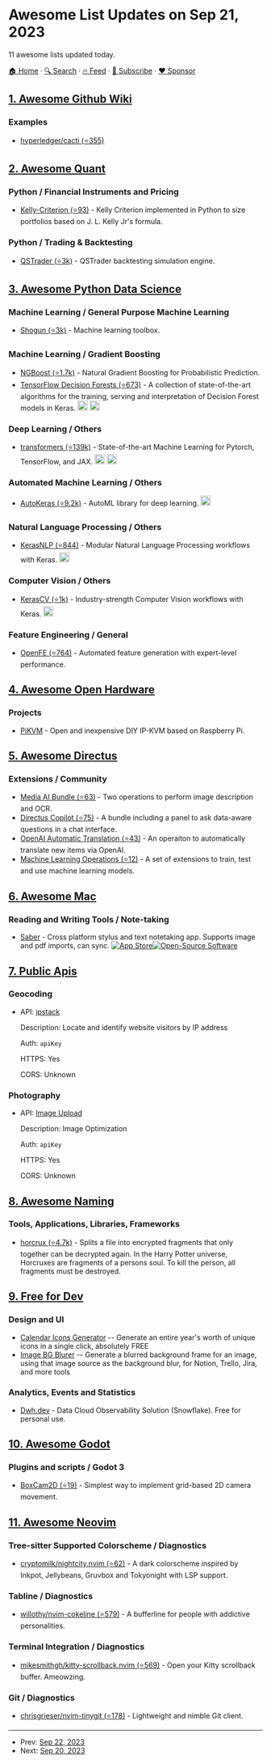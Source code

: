# Awesome List Updates on Sep 21, 2023

11 awesome lists updated today.

[🏠 Home](/README.md) · [🔍 Search](https://www.trackawesomelist.com/search/) · [🔥 Feed](https://www.trackawesomelist.com/rss.xml) · [📮 Subscribe](https://trackawesomelist.us17.list-manage.com/subscribe?u=d2f0117aa829c83a63ec63c2f&id=36a103854c) · [❤️  Sponsor](https://github.com/sponsors/theowenyoung)



## [1. Awesome Github Wiki](/content/MyHoneyBadger/awesome-github-wiki/README.md)

### Examples

*   [hyperledger/cacti (⭐355)](https://github.com/hyperledger/cacti/wiki)

## [2. Awesome Quant](/content/wilsonfreitas/awesome-quant/README.md)

### Python / Financial Instruments and Pricing

*   [Kelly-Criterion (⭐93)](https://github.com/deltaray-io/kelly-criterion) - Kelly Criterion implemented in Python to size portfolios based on J. L. Kelly Jr's formula.

### Python / Trading & Backtesting

*   [QSTrader (⭐3k)](https://github.com/mhallsmoore/qstrader) - QSTrader backtesting simulation engine.

## [3. Awesome Python Data Science](/content/krzjoa/awesome-python-data-science/README.md)

### Machine Learning / General Purpose Machine Learning

*   [Shogun (⭐3k)](https://github.com/shogun-toolbox/shogun) - Machine learning toolbox.

### Machine Learning / Gradient Boosting

*   [NGBoost (⭐1.7k)](https://github.com/stanfordmlgroup/ngboost) - Natural Gradient Boosting for Probabilistic Prediction.
*   [TensorFlow Decision Forests (⭐673)](https://github.com/tensorflow/decision-forests) - A collection of state-of-the-art algorithms for the training, serving and interpretation of Decision Forest models in Keras. <img height="20" src="https://github.com/krzjoa/awesome-python-data-science/raw/master/img/keras_big.png" alt="keras"> <img height="20" src="https://github.com/krzjoa/awesome-python-data-science/raw/master/img/tf_big2.png" alt="TensorFlow">

### Deep Learning / Others

*   [transformers (⭐139k)](https://github.com/huggingface/transformers) - State-of-the-art Machine Learning for Pytorch, TensorFlow, and JAX. <img height="20" src="https://github.com/krzjoa/awesome-python-data-science/raw/master/img/pytorch_big2.png" alt="PyTorch based/compatible"> <img height="20" src="https://github.com/krzjoa/awesome-python-data-science/raw/master/img/tf_big2.png" alt="sklearn">

### Automated Machine Learning / Others

*   [AutoKeras (⭐9.2k)](https://github.com/keras-team/autokeras) - AutoML library for deep learning. <img height="20" src="https://github.com/krzjoa/awesome-python-data-science/raw/master/img/keras_big.png" alt="Keras compatible">

### Natural Language Processing / Others

*   [KerasNLP (⭐844)](https://github.com/keras-team/keras-nlp) - Modular Natural Language Processing workflows with Keras. <img height="20" src="https://github.com/krzjoa/awesome-python-data-science/raw/master/img/keras_big.png" alt="Keras based/compatible">

### Computer Vision / Others

*   [KerasCV (⭐1k)](https://github.com/keras-team/keras-cv) - Industry-strength Computer Vision workflows with Keras. <img height="20" src="https://github.com/krzjoa/awesome-python-data-science/raw/master/img/keras_big.png" alt="MXNet based">

### Feature Engineering / General

*   [OpenFE (⭐764)](https://github.com/IIIS-Li-Group/OpenFE) - Automated feature generation with expert-level performance.

## [4. Awesome Open Hardware](/content/delftopenhardware/awesome-open-hardware/README.md)

### Projects

*   [PiKVM](https://pikvm.org/) - Open and inexpensive DIY IP-KVM based on Raspberry Pi.

## [5. Awesome Directus](/content/directus-community/awesome-directus/README.md)

### Extensions / Community

*   [Media AI Bundle (⭐63)](https://github.com/Arood/directus-extension-media-ai-bundle) - Two operations to perform image description and OCR.
*   [Directus Copilot (⭐75)](https://github.com/programmarchy/directus-extension-copilot/) - A bundle including a panel to ask data-aware questions in a chat interface.
*   [OpenAI Automatic Translation (⭐43)](https://github.com/timio23/directus-operation-auto-translate/) - An operaiton to automatically translate new items via OpenAI.
*   [Machine Learning Operations (⭐12)](https://github.com/karamokoisrael/directus-hackathon-submission/) - A set of extensions to train, test and use machine learning models.

## [6. Awesome Mac](/content/jaywcjlove/awesome-mac/README.md)

### Reading and Writing Tools / Note-taking

*   [Saber](https://saber.adil.hanney.org/) - Cross platform stylus and text notetaking app. Supports image and pdf imports, can sync. [![App Store](https://jaywcjlove.github.io/sb/ico/min-app-store.svg "App Store Software")](https://apps.apple.com/us/app/saber/id1671523739)[![Open-Source Software](https://jaywcjlove.github.io/sb/ico/min-oss.svg "Open Source Software")](https://github.com/adil192/saber)

## [7. Public Apis](/content/public-apis/public-apis/README.md)

### Geocoding

- API: [ipstack](https://ipstack.com/)

  Description: Locate and identify website visitors by IP address

  Auth: `apiKey`

  HTTPS: Yes

  CORS: Unknown



### Photography

- API: [Image Upload](https://apilayer.com/marketplace/image_upload-api)

  Description: Image Optimization

  Auth: `apiKey`

  HTTPS: Yes

  CORS: Unknown



## [8. Awesome Naming](/content/gruhn/awesome-naming/README.md)

### Tools, Applications, Libraries, Frameworks

*   [horcrux (⭐4.7k)](https://github.com/jesseduffield/horcrux) - Splits a file into encrypted fragments that only together can be decrypted again. In the Harry Potter universe, Horcruxes are fragments of a persons soul. To kill the person, all fragments must be destroyed.

## [9. Free for Dev](/content/ripienaar/free-for-dev/README.md)

### Design and UI

*   [Calendar Icons Generator](https://calendariconsgenerator.app/) -- Generate an entire year's worth of unique icons in a single click, absolutely FREE
*   [Image BG Blurer](https://imagebgblurer.com/) -- Generate a blurred background frame for an image, using that image source as the background blur, for Notion, Trello, Jira, and more tools

### Analytics, Events and Statistics

*   [Dwh.dev](https://dwh.dev) - Data Cloud Observability Solution (Snowflake). Free for personal use.

## [10. Awesome Godot](/content/godotengine/awesome-godot/README.md)

### Plugins and scripts / Godot 3

*   [BoxCam2D (⭐19)](https://github.com/sarooptech/BoxCam2D) - Simplest way to implement grid-based 2D camera movement.

## [11. Awesome Neovim](/content/rockerBOO/awesome-neovim/README.md)

### Tree-sitter Supported Colorscheme / Diagnostics

*   [cryptomilk/nightcity.nvim (⭐62)](https://github.com/cryptomilk/nightcity.nvim) - A dark colorscheme inspired by Inkpot, Jellybeans, Gruvbox and Tokyonight with LSP support.

### Tabline / Diagnostics

*   [willothy/nvim-cokeline (⭐579)](https://github.com/willothy/nvim-cokeline) - A bufferline for people with addictive personalities.

### Terminal Integration / Diagnostics

*   [mikesmithgh/kitty-scrollback.nvim (⭐569)](https://github.com/mikesmithgh/kitty-scrollback.nvim) - Open your Kitty scrollback buffer. Ameowzing.

### Git / Diagnostics

*   [chrisgrieser/nvim-tinygit (⭐178)](https://github.com/chrisgrieser/nvim-tinygit) - Lightweight and nimble Git client.

---

- Prev: [Sep 22, 2023](/content/2023/09/22/README.md)
- Next: [Sep 20, 2023](/content/2023/09/20/README.md)